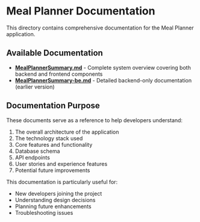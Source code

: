 # Meal Planner Documentation

This directory contains comprehensive documentation for the Meal Planner application.

## Available Documentation

- **[MealPlannerSummary.md](./MealPlannerSummary.md)** - Complete system overview covering both backend and frontend components
- **[MealPlannerSummary-be.md](./MealPlannerSummary-be.md)** - Detailed backend-only documentation (earlier version)

## Documentation Purpose

These documents serve as a reference to help developers understand:

1. The overall architecture of the application
2. The technology stack used
3. Core features and functionality
4. Database schema
5. API endpoints
6. User stories and experience features
7. Potential future improvements

This documentation is particularly useful for:
- New developers joining the project
- Understanding design decisions
- Planning future enhancements
- Troubleshooting issues 
